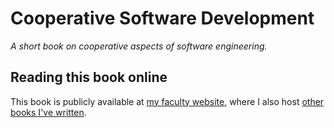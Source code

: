 # Cooperative Software Development
_A short book on cooperative aspects of software engineering._

## Reading this book online
This book is publicly available at [my faculty website](https://faculty.washington.edu/ajko/books/cooperative-software-development/), where I also host [other books I've written](https://faculty.washington.edu/ajko/books/).
